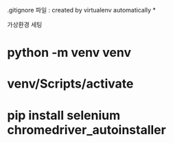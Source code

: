 .gitignore 파일 : created by virtualenv automatically *

 가상환경 세팅
# python -m venv venv
# venv/Scripts/activate 
# pip install selenium chromedriver_autoinstaller
